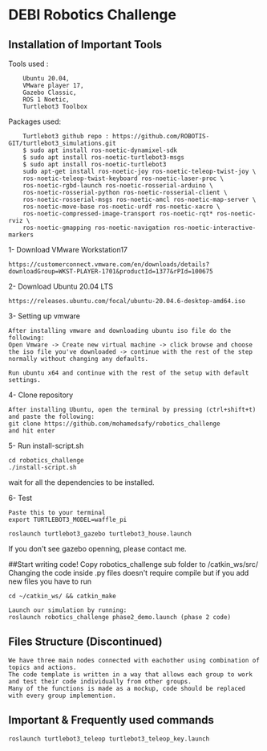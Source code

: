 
# DEBI Robotics Challenge

    

## Installation of Important Tools

Tools used :
```
    Ubuntu 20.04, 
    VMware player 17,
    Gazebo Classic,
    ROS 1 Noetic,
    Turtlebot3 Toolbox
```
Packages used:
```
    Turtlebot3 github repo : https://github.com/ROBOTIS-GIT/turtlebot3_simulations.git
    $ sudo apt install ros-noetic-dynamixel-sdk
    $ sudo apt install ros-noetic-turtlebot3-msgs
    $ sudo apt install ros-noetic-turtlebot3
    sudo apt-get install ros-noetic-joy ros-noetic-teleop-twist-joy \
    ros-noetic-teleop-twist-keyboard ros-noetic-laser-proc \
    ros-noetic-rgbd-launch ros-noetic-rosserial-arduino \
    ros-noetic-rosserial-python ros-noetic-rosserial-client \
    ros-noetic-rosserial-msgs ros-noetic-amcl ros-noetic-map-server \
    ros-noetic-move-base ros-noetic-urdf ros-noetic-xacro \
    ros-noetic-compressed-image-transport ros-noetic-rqt* ros-noetic-rviz \
    ros-noetic-gmapping ros-noetic-navigation ros-noetic-interactive-markers
```

1- Download VMware Workstation17 
```
https://customerconnect.vmware.com/en/downloads/details?downloadGroup=WKST-PLAYER-1701&productId=1377&rPId=100675
```
2- Download Ubuntu 20.04 LTS
```
https://releases.ubuntu.com/focal/ubuntu-20.04.6-desktop-amd64.iso
```
3- Setting up vmware
```
After installing vmware and downloading ubuntu iso file do the following:
Open Vmware -> Create new virtual machine -> click browse and choose the iso file you've downloaded -> continue with the rest of the step normally without changing any defaults.

Run ubuntu x64 and continue with the rest of the setup with default settings.
```
4- Clone repository
```
After installing Ubuntu, open the terminal by pressing (ctrl+shift+t) and paste the following:
git clone https://github.com/mohamedsafy/robotics_challenge
and hit enter
```
5- Run install-script.sh
```
cd robotics_challenge
./install-script.sh
```
wait for all the dependencies to be installed.

6- Test
```
Paste this to your terminal
export TURTLEBOT3_MODEL=waffle_pi

roslaunch turtlebot3_gazebo turtlebot3_house.launch
```
If you don't see gazebo openning, please contact me.

##Start writing code!
Copy robotics_challenge sub folder to /catkin_ws/src/
Changing the code inside .py files doesn't require compile but if you add new files you have to run
```
cd ~/catkin_ws/ && catkin_make
```
```
Launch our simulation by running:
roslaunch robotics_challenge phase2_demo.launch (phase 2 code)
```

## Files Structure (Discontinued)
```
We have three main nodes connected with eachother using combination of topics and actions.
The code template is written in a way that allows each group to work and test their code individually from other groups. 
Many of the functions is made as a mockup, code should be replaced with every group implemention.
```

## Important & Frequently used commands
```
roslaunch turtlebot3_teleop turtlebot3_teleop_key.launch
```
